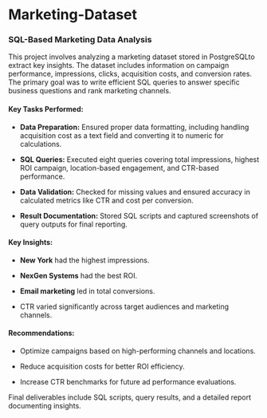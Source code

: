 # Marketing-Dataset

### SQL-Based Marketing Data Analysis  

This project involves analyzing a marketing dataset stored in PostgreSQLto extract key insights. The dataset includes information on campaign performance, impressions, clicks, acquisition costs, and conversion rates. The primary goal was to write efficient SQL queries to answer specific business questions and rank marketing channels.  

#### Key Tasks Performed:  
- **Data Preparation:** Ensured proper data formatting, including handling acquisition cost as a text field and converting it to numeric for calculations.
  
- **SQL Queries:** Executed eight queries covering total impressions, highest ROI campaign, location-based engagement, and CTR-based performance.
   
- **Data Validation:** Checked for missing values and ensured accuracy in calculated metrics like CTR and cost per conversion.
   
- **Result Documentation:** Stored SQL scripts and captured screenshots of query outputs for final reporting.  

#### Key Insights:
- **New York** had the highest impressions.
  
- **NexGen Systems** had the best ROI.
  
- **Email marketing** led in total conversions.
   
- CTR varied significantly across target audiences and marketing channels.

#### Recommendations: 
- Optimize campaigns based on high-performing channels and locations.
    
- Reduce acquisition costs for better ROI efficiency.
  
- Increase CTR benchmarks for future ad performance evaluations.  

Final deliverables include SQL scripts, query results, and a detailed report documenting insights. 
